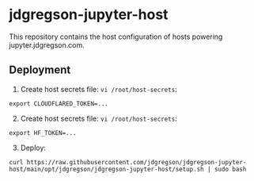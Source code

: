 # jdgregson-jupyter-host

This repository contains the host configuration of hosts powering jupyter.jdgregson.com.

## Deployment

1. Create host secrets file: `vi /root/host-secrets`:

```
export CLOUDFLARED_TOKEN=...
```

2. Create host secrets file: `vi /root/host-secrets`:

```
export HF_TOKEN=...
```

3. Deploy:

```
curl https://raw.githubusercontent.com/jdgregson/jdgregson-jupyter-host/main/opt/jdgregson/jdgregson-jupyter-host/setup.sh | sudo bash
```

